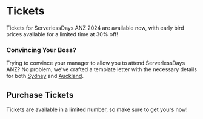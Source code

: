 # Tickets

Tickets for ServerlessDays ANZ 2024 are available now, with early bird prices available for a limited time at 30% off!

### Convincing Your Boss?

Trying to convince your manager to allow you to attend ServerlessDays ANZ? No problem, we've crafted a template letter with the necessary details for both <a href="/static/JustificationLetter-Sydney2024.pdf">Sydney</a> and <a href="/static/JustificationLetter-Auckland2024.pdf">Auckland</a>.

## Purchase Tickets

Tickets are available in a limited number, so make sure to get yours now!